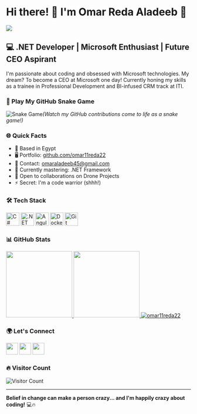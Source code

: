 # Hi there! 👋 I'm Omar Reda Aladeeb 🚀

![](https://user-images.githubusercontent.com/18350557/176309783-0785949b-9127-417c-8b55-ab5a4333674e.gif)

## 💻 .NET Developer | Microsoft Enthusiast | Future CEO Aspirant

I'm passionate about coding and obsessed with Microsoft technologies. My dream? To become a CEO at Microsoft one day! Currently honing my skills as a trainee in Professional Development and BI-infused CRM track at ITI.

### 🐍 Play My GitHub Snake Game
![Snake Game](https://github.com/omar11reda22/omar11reda22/blob/output/github-contribution-grid-snake.svg?random=1)*(Watch my GitHub contributions come to life as a snake game!)*

### 🌐 Quick Facts
* 📍 Based in Egypt
* 🖥️ Portfolio: [github.com/omar11reda22](https://github.com/omar11reda22)
* 📧 Contact: [omaraladeeb45@gmail.com](mailto:omaraladeeb45@gmail.com)
* 🧠 Currently mastering: .NET Framework
* 🤝 Open to collaborations on Drone Projects
* ⚡ Secret: I'm a code warrior (shhh!)

### 🛠️ Tech Stack
<p align="left">
  <a href="https://docs.microsoft.com/en-us/dotnet/csharp/" target="_blank"><img src="https://raw.githubusercontent.com/danielcranney/readme-generator/main/public/icons/skills/csharp-colored.svg" width="36" height="36" alt="C#" title="C#"/></a>
  <a href="https://dotnet.microsoft.com/en-us/" target="_blank"><img src="https://raw.githubusercontent.com/danielcranney/readme-generator/main/public/icons/skills/dot-net-colored.svg" width="36" height="36" alt=".NET" title=".NET"/></a>
  <a href="https://angular.io/" target="_blank"><img src="https://raw.githubusercontent.com/danielcranney/readme-generator/main/public/icons/skills/angularjs-colored.svg" width="36" height="36" alt="Angular" title="Angular"/></a>
  <a href="https://www.docker.com/" target="_blank"><img src="https://raw.githubusercontent.com/danielcranney/readme-generator/main/public/icons/skills/docker-colored.svg" width="36" height="36" alt="Docker" title="Docker"/></a>
  <a href="https://git-scm.com/" target="_blank"><img src="https://raw.githubusercontent.com/danielcranney/readme-generator/main/public/icons/skills/git-colored.svg" width="36" height="36" alt="Git" title="Git"/></a>
</p>

### 📊 GitHub Stats
<a href="https://github.com/omar11reda22">
  <img height="180em" src="https://github-readme-stats.vercel.app/api?username=omar11reda22&show_icons=true&theme=radical&include_all_commits=true&count_private=true"/>
  <img height="180em" src="https://github-readme-stats.vercel.app/api/top-langs/?username=omar11reda22&layout=compact&langs_count=8&theme=radical"/>
  <img src="https://github-readme-streak-stats.herokuapp.com/?user=omar11reda22&theme=radical" alt="omar11reda22" />
</a>

### 🌍 Let's Connect
<p align="left">
  <a href="https://www.linkedin.com/in/omar-reda-4baaa7200/" target="_blank"><img src="https://raw.githubusercontent.com/danielcranney/readme-generator/main/public/icons/socials/linkedin.svg" width="32" height="32" /></a>
  <a href="https://www.x.com/omar_amor_i" target="_blank"><img src="https://raw.githubusercontent.com/danielcranney/readme-generator/main/public/icons/socials/twitter.svg" width="32" height="32" /></a>
  <a href="https://www.twitch.tv/omar11reda22" target="_blank"><img src="https://raw.githubusercontent.com/danielcranney/readme-generator/main/public/icons/socials/twitch.svg" width="32" height="32" /></a>
</p>

### 🔥 Visitor Count
![Visitor Count](https://profile-counter.glitch.me/omar11reda22/count.svg)

---

**Belief in change can make a person crazy... and I'm happily crazy about coding!** 💻🔥

